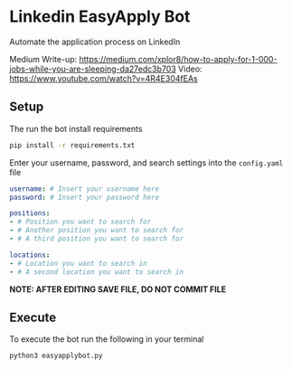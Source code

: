 # Linkedin EasyApply Bot
Automate the application process on LinkedIn

Medium Write-up: https://medium.com/xplor8/how-to-apply-for-1-000-jobs-while-you-are-sleeping-da27edc3b703
Video: https://www.youtube.com/watch?v=4R4E304fEAs

## Setup 

The run the bot install requirements
```bash
pip install -r requirements.txt
```

Enter your username, password, and search settings into the `config.yaml` file

```yaml
username: # Insert your username here
password: # Insert your password here

positions:
- # Position you want to search for
- # Another position you want to search for
- # A third position you want to search for

locations:
- # Location you want to search in 
- # A second location you want to search in 
```
__NOTE: AFTER EDITING SAVE FILE, DO NOT COMMIT FILE__


## Execute

To execute the bot run the following in your terminal
```
python3 easyapplybot.py
```

